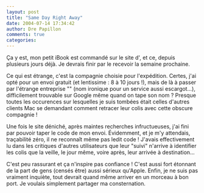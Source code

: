 ```yaml
---
layout: post
title: "Same Day Right Away"
date: 2004-07-14 17:34:42
author: Dre Papillon
comments: true
categories: 
---
```



Ça y est, mon petit iBook est commandé sur le site d', et ce, depuis plusieurs jours déjà.  Je devrais finir par le recevoir la semaine prochaine.

Ce qui est étrange, c'est la compagnie choisie pour l'expédition.  Certes, j'ai opté pour un envoi gratuit (et lentissime : 8 à 10 jours !), mais de là à passer par l'étrange entreprise "" (nom ironique pour un service aussi escargot...), difficilement trouvable sur Google même quand on tape son nom ?  Presque toutes les occurences sur lesquelles je suis tombées était celles d'autres clients Mac se demandant comment retracer leur colis avec cette obscure compagnie !

Une fois le site déniché, après maintes recherches infructueuses, j'ai fini par pouvoir taper le code de mon envoi.  Évidemment, et je m'y attendais, traçabilité zéro, il ne reconnaît même pas ledit code !  J'avais effectivement lu dans les critiques d'autres utilisateurs que leur "suivi" n'arrive à identifier les colis que la veille, le jour même, voire après, leur arrivée à destination...

C'est peu rassurant et ça n'inspire pas confiance !  C'est aussi fort étonnant de la part de gens (censés être) aussi sérieux qu'Apple.  Enfin, je ne suis pas vraiment inquiète, tout devrait quand même arriver en un morceau à bon port.  Je voulais simplement partager ma consternation.